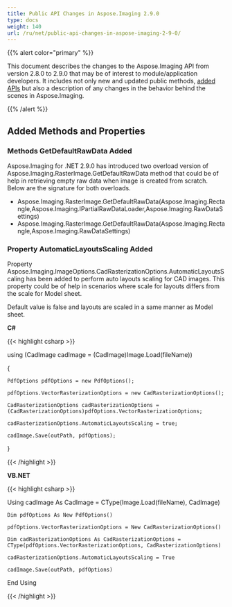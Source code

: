 ```yaml
---
title: Public API Changes in Aspose.Imaging 2.9.0
type: docs
weight: 140
url: /ru/net/public-api-changes-in-aspose-imaging-2-9-0/
---
```


{{% alert color="primary" %}} 

This document describes the changes to the Aspose.Imaging API from version 2.8.0 to 2.9.0 that may be of interest to module/application developers. It includes not only new and updated public methods, [added APIs](/imaging/ru/net/public-api-changes-in-aspose-imaging-2-9-0/) but also a description of any changes in the behavior behind the scenes in Aspose.Imaging.

{{% /alert %}} 
## **Added Methods and Properties**
### **Methods GetDefaultRawData Added**
Aspose.Imaging for .NET 2.9.0 has introduced two overload version of Aspose.Imaging.RasterImage.GetDefaultRawData method that could be of help in retrieving empty raw data when image is created from scratch. Below are the signature for both overloads.

- Aspose.Imaging.RasterImage.GetDefaultRawData(Aspose.Imaging.Rectangle,Aspose.Imaging.IPartialRawDataLoader,Aspose.Imaging.RawDataSettings)
- Aspose.Imaging.RasterImage.GetDefaultRawData(Aspose.Imaging.Rectangle,Aspose.Imaging.RawDataSettings)
### **Property AutomaticLayoutsScaling Added**
Property Aspose.Imaging.ImageOptions.CadRasterizationOptions.AutomaticLayoutsScaling has been added to perform auto layouts scaling for CAD images. This property could be of help in scenarios where scale for layouts differs from the scale for Model sheet. 

Default value is false and layouts are scaled in a same manner as Model sheet.

**C#**

{{< highlight csharp >}}

 using (CadImage cadImage = (CadImage)Image.Load(fileName))

{

    PdfOptions pdfOptions = new PdfOptions();

    pdfOptions.VectorRasterizationOptions = new CadRasterizationOptions();

    CadRasterizationOptions cadRasterizationOptions = (CadRasterizationOptions)pdfOptions.VectorRasterizationOptions;

    cadRasterizationOptions.AutomaticLayoutsScaling = true;

    cadImage.Save(outPath, pdfOptions);

}

{{< /highlight >}}

**VB.NET**

{{< highlight csharp >}}

 Using cadImage As CadImage = CType(Image.Load(fileName), CadImage)

	Dim pdfOptions As New PdfOptions()

	pdfOptions.VectorRasterizationOptions = New CadRasterizationOptions()

	Dim cadRasterizationOptions As CadRasterizationOptions = CType(pdfOptions.VectorRasterizationOptions, CadRasterizationOptions)

	cadRasterizationOptions.AutomaticLayoutsScaling = True

	cadImage.Save(outPath, pdfOptions)

End Using

{{< /highlight >}}
